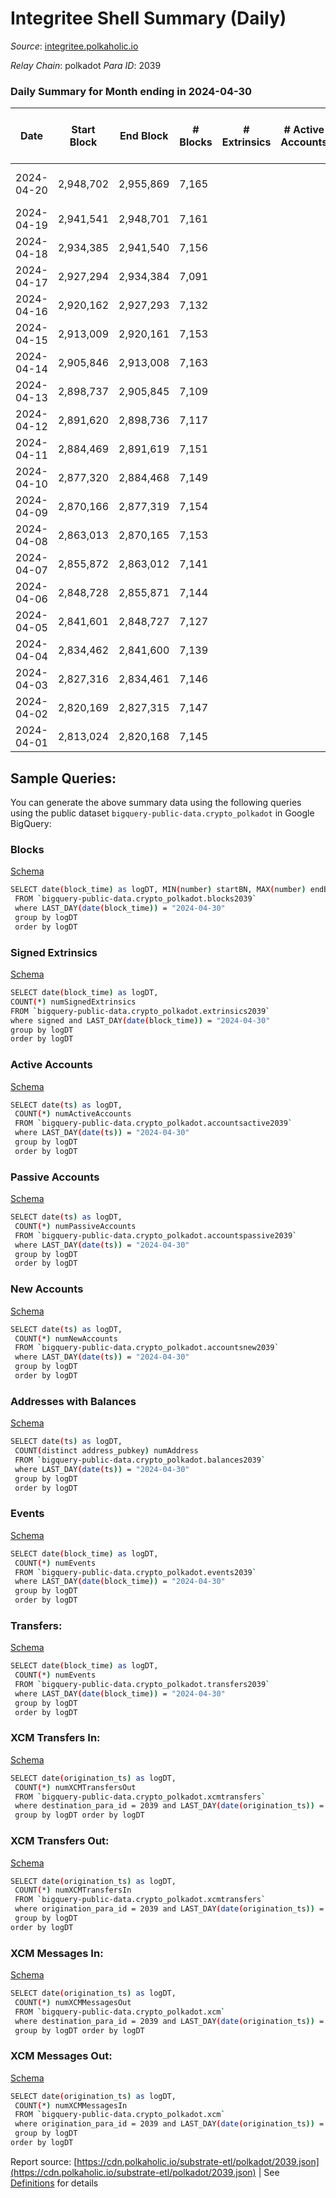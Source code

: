 # Integritee Shell Summary (Daily)

_Source_: [integritee.polkaholic.io](https://integritee.polkaholic.io)

*Relay Chain*: polkadot
*Para ID*: 2039



### Daily Summary for Month ending in 2024-04-30


| Date    | Start Block | End Block | # Blocks | # Extrinsics | # Active Accounts | # Passive Accounts | # New Accounts | # Addresses | # Events  | # Transfers ($USD) | # XCM Transfers In ($USD) | # XCM Transfers Out ($USD) | # XCM In | # XCM Out | Issues |
|---------|-------------|-----------|----------|--------------|-------------------|--------------------|----------------|-------------|-----------|--------------------|---------------------------|----------------------------|----------|-----------|--------|
| 2024-04-20 | 2,948,702 | 2,955,869 | 7,165 |  |  |  |  |  | 14,330 |   |   |   |  |  | 3 missing (0.04%) |
| 2024-04-19 | 2,941,541 | 2,948,701 | 7,161 |  |  |  |  |  | 14,322 |   |   |   |  |  |  |
| 2024-04-18 | 2,934,385 | 2,941,540 | 7,156 |  |  |  |  |  | 14,315 |   |   |   |  |  |  |
| 2024-04-17 | 2,927,294 | 2,934,384 | 7,091 |  |  |  |  |  | 14,182 |   |   |   |  |  |  |
| 2024-04-16 | 2,920,162 | 2,927,293 | 7,132 |  |  |  |  |  | 14,264 |   |   |   |  |  |  |
| 2024-04-15 | 2,913,009 | 2,920,161 | 7,153 |  |  |  |  |  | 14,306 |   |   |   |  |  |  |
| 2024-04-14 | 2,905,846 | 2,913,008 | 7,163 |  |  |  |  |  | 14,326 |   |   |   |  |  |  |
| 2024-04-13 | 2,898,737 | 2,905,845 | 7,109 |  |  |  |  |  | 14,218 |   |   |   |  |  |  |
| 2024-04-12 | 2,891,620 | 2,898,736 | 7,117 |  |  |  |  |  | 14,237 |   |   |   |  |  |  |
| 2024-04-11 | 2,884,469 | 2,891,619 | 7,151 |  |  |  |  |  | 14,302 |   |   |   |  |  |  |
| 2024-04-10 | 2,877,320 | 2,884,468 | 7,149 |  |  |  |  |  | 14,298 |   |   |   |  |  |  |
| 2024-04-09 | 2,870,166 | 2,877,319 | 7,154 |  |  |  |  |  | 14,308 |   |   |   |  |  |  |
| 2024-04-08 | 2,863,013 | 2,870,165 | 7,153 |  |  |  |  |  | 14,306 |   |   |   |  |  |  |
| 2024-04-07 | 2,855,872 | 2,863,012 | 7,141 |  |  |  |  |  | 14,282 |   |   |   |  |  |  |
| 2024-04-06 | 2,848,728 | 2,855,871 | 7,144 |  |  |  |  |  | 14,291 |   |   |   |  |  |  |
| 2024-04-05 | 2,841,601 | 2,848,727 | 7,127 |  |  |  |  |  | 14,254 |   |   |   |  |  |  |
| 2024-04-04 | 2,834,462 | 2,841,600 | 7,139 |  |  |  |  |  | 14,278 |   |   |   |  |  |  |
| 2024-04-03 | 2,827,316 | 2,834,461 | 7,146 |  |  |  |  |  | 14,292 |   |   |   |  |  |  |
| 2024-04-02 | 2,820,169 | 2,827,315 | 7,147 |  |  |  |  |  | 14,294 |   |   |   |  |  |  |
| 2024-04-01 | 2,813,024 | 2,820,168 | 7,145 |  |  |  |  |  | 14,290 |   |   |   |  |  |  |

## Sample Queries:
You can generate the above summary data using the following queries using the public dataset `bigquery-public-data.crypto_polkadot` in Google BigQuery:


### Blocks 

[Schema](https://github.com/colorfulnotion/substrate-etl/blob/main/schema/blocks.json)

```bash
SELECT date(block_time) as logDT, MIN(number) startBN, MAX(number) endBN, COUNT(*) numBlocks 
 FROM `bigquery-public-data.crypto_polkadot.blocks2039`  
 where LAST_DAY(date(block_time)) = "2024-04-30" 
 group by logDT 
 order by logDT
```

### Signed Extrinsics 

[Schema](https://github.com/colorfulnotion/substrate-etl/blob/main/schema/extrinsics.json)

```bash
SELECT date(block_time) as logDT, 
COUNT(*) numSignedExtrinsics 
FROM `bigquery-public-data.crypto_polkadot.extrinsics2039`  
where signed and LAST_DAY(date(block_time)) = "2024-04-30" 
group by logDT 
order by logDT
```

### Active Accounts 

[Schema](https://github.com/colorfulnotion/substrate-etl/blob/main/schema/accountsactive.json)

```bash
SELECT date(ts) as logDT, 
 COUNT(*) numActiveAccounts 
 FROM `bigquery-public-data.crypto_polkadot.accountsactive2039` 
 where LAST_DAY(date(ts)) = "2024-04-30" 
 group by logDT 
 order by logDT
```

### Passive Accounts 

[Schema](https://github.com/colorfulnotion/substrate-etl/blob/main/schema/accountspassive.json)

```bash
SELECT date(ts) as logDT, 
 COUNT(*) numPassiveAccounts 
 FROM `bigquery-public-data.crypto_polkadot.accountspassive2039` 
 where LAST_DAY(date(ts)) = "2024-04-30" 
 group by logDT 
 order by logDT
```

### New Accounts 

[Schema](https://github.com/colorfulnotion/substrate-etl/blob/main/schema/accountsnew.json)

```bash
SELECT date(ts) as logDT, 
 COUNT(*) numNewAccounts 
 FROM `bigquery-public-data.crypto_polkadot.accountsnew2039` 
 where LAST_DAY(date(ts)) = "2024-04-30" 
 group by logDT
 order by logDT
```

### Addresses with Balances 

[Schema](https://github.com/colorfulnotion/substrate-etl/blob/main/schema/balances.json)

```bash
SELECT date(ts) as logDT,
 COUNT(distinct address_pubkey) numAddress 
 FROM `bigquery-public-data.crypto_polkadot.balances2039` 
 where LAST_DAY(date(ts)) = "2024-04-30" 
 group by logDT 
 order by logDT
```

### Events 

[Schema](https://github.com/colorfulnotion/substrate-etl/blob/main/schema/events.json)

```bash
SELECT date(block_time) as logDT, 
 COUNT(*) numEvents 
 FROM `bigquery-public-data.crypto_polkadot.events2039` 
 where LAST_DAY(date(block_time)) = "2024-04-30" 
 group by logDT 
 order by logDT
```

### Transfers:

[Schema](https://github.com/colorfulnotion/substrate-etl/blob/main/schema/transfers.json)

```bash
SELECT date(block_time) as logDT, 
 COUNT(*) numEvents 
 FROM `bigquery-public-data.crypto_polkadot.transfers2039` 
 where LAST_DAY(date(block_time)) = "2024-04-30" 
 group by logDT 
 order by logDT
```

### XCM Transfers In: 

[Schema](https://github.com/colorfulnotion/substrate-etl/blob/main/schema/xcmtransfers.json)

```bash
SELECT date(origination_ts) as logDT, 
 COUNT(*) numXCMTransfersOut 
 FROM `bigquery-public-data.crypto_polkadot.xcmtransfers` 
 where destination_para_id = 2039 and LAST_DAY(date(origination_ts)) = "2024-04-30" 
 group by logDT order by logDT
```

### XCM Transfers Out: 

[Schema](https://github.com/colorfulnotion/substrate-etl/blob/main/schema/xcmtransfers.json)

```bash
SELECT date(origination_ts) as logDT, 
 COUNT(*) numXCMTransfersIn 
 FROM `bigquery-public-data.crypto_polkadot.xcmtransfers` 
 where origination_para_id = 2039 and LAST_DAY(date(origination_ts)) = "2024-04-30" 
 group by logDT 
order by logDT
```

### XCM Messages In: 

[Schema](https://github.com/colorfulnotion/substrate-etl/blob/main/schema/xcm.json)

```bash
SELECT date(origination_ts) as logDT, 
 COUNT(*) numXCMMessagesOut 
 FROM `bigquery-public-data.crypto_polkadot.xcm` 
 where destination_para_id = 2039 and LAST_DAY(date(origination_ts)) = "2024-04-30" 
 group by logDT order by logDT
```

### XCM Messages Out: 

[Schema](https://github.com/colorfulnotion/substrate-etl/blob/main/schema/xcm.json)

```bash
SELECT date(origination_ts) as logDT, 
 COUNT(*) numXCMMessagesIn 
 FROM `bigquery-public-data.crypto_polkadot.xcm` 
 where origination_para_id = 2039 and LAST_DAY(date(origination_ts)) = "2024-04-30" 
 group by logDT 
order by logDT
```


Report source: [https://cdn.polkaholic.io/substrate-etl/polkadot/2039.json](https://cdn.polkaholic.io/substrate-etl/polkadot/2039.json) | See [Definitions](/DEFINITIONS.md) for details

